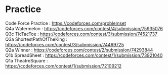 # Practice
Code Force Practice :  https://codeforces.com/problemset<br>
Q4a Watermelon : https://codeforces.com/contest/4/submission/75935076<br>
Q3c TicTacToe : https://codeforces.com/contest/3/submission/74521737<br>
Q3a ShortestPathOfTheKing : https://codeforces.com/contest/3/submission/74469725<br>
Q2a Winner : https://codeforces.com/contest/2/submission/74293844<br>
Q1b SpreadSheet : https://codeforces.com/contest/1/submission/73921040<br>
Q1a TheatreSquare : https://codeforces.com/contest/1/submission/72109212<br>
